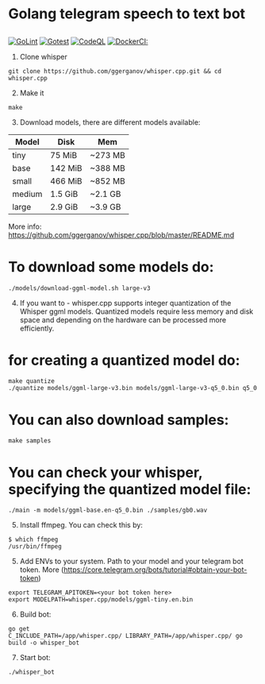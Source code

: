 # Golang telegram speech to text bot
## 
[![GoLint](https://github.com/morheus9/tg_bot_trading/actions/workflows/go_lint.yml/badge.svg?branch=main)](https://github.com/morheus9/tg_bot_trading/actions/workflows/go_lint.yml)
[![Gotest](https://github.com/morheus9/tg_bot_trading/actions/workflows/tests.yml/badge.svg?branch=main)](https://github.com/morheus9/tg_bot_trading/actions/workflows/tests.yml)
[![CodeQL](https://github.com/morheus9/tg_bot_trading/actions/workflows/codeql.yml/badge.svg?branch=main)](https://github.com/morheus9/tg_bot_trading/actions/workflows/codeql.yml)
[![DockerCI:](https://github.com/morheus9/tg_bot_trading/actions/workflows/docker-ci.yml/badge.svg?branch=main)](https://github.com/morheus9/tg_bot_trading/actions/workflows/docker-ci.yml)

1. Clone whisper
```
git clone https://github.com/ggerganov/whisper.cpp.git && cd whisper.cpp
```
2. Make it
```
make
```
3. Download models, there are different models available:

| Model  | Disk    | Mem     |
| ------ | ------- | ------- |
| tiny   | 75 MiB  | ~273 MB |
| base   | 142 MiB | ~388 MB |
| small  | 466 MiB | ~852 MB |
| medium | 1.5 GiB | ~2.1 GB |
| large  | 2.9 GiB | ~3.9 GB |

More info: https://github.com/ggerganov/whisper.cpp/blob/master/README.md
# To download some models do:
```
./models/download-ggml-model.sh large-v3
```
4. If you want to - whisper.cpp supports integer quantization of the Whisper ggml models. Quantized models require less memory and disk space and depending on the hardware can be processed more efficiently.
# for creating a quantized model do:
```
make quantize
./quantize models/ggml-large-v3.bin models/ggml-large-v3-q5_0.bin q5_0
```
# You can also download samples:
```
make samples
```
#  You can check your whisper, specifying the quantized model file:
```
./main -m models/ggml-base.en-q5_0.bin ./samples/gb0.wav
```
5. Install ffmpeg. You can check this by:
```
$ which ffmpeg
/usr/bin/ffmpeg
```
5. Add ENVs to your system. Path to your model and your telegram bot token. 
More (https://core.telegram.org/bots/tutorial#obtain-your-bot-token)
```
export TELEGRAM_APITOKEN=<your bot token here>
export MODELPATH=whisper.cpp/models/ggml-tiny.en.bin
```
6. Build bot:
```
go get
C_INCLUDE_PATH=/app/whisper.cpp/ LIBRARY_PATH=/app/whisper.cpp/ go build -o whisper_bot
```
7. Start bot:
```
./whisper_bot
```
